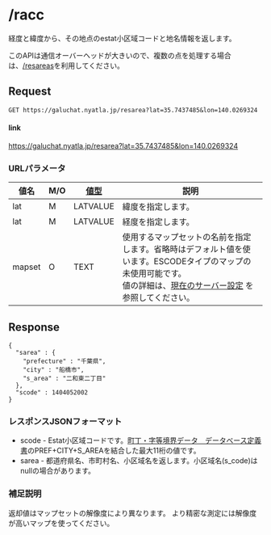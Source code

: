 # /racc

経度と緯度から、その地点のestat小区域コードと地名情報を返します。

このAPIは通信オーバーヘッドが大きいので、複数の点を処理する場合は、[/resareas](./resareas.md)を利用してください。

## Request

```
GET https://galuchat.nyatla.jp/resarea?lat=35.7437485&lon=140.0269324
```

#### link
https://galuchat.nyatla.jp/resarea?lat=35.7437485&lon=140.0269324

### URLパラメータ

|値名|M/O|[値型](../valuetype.md)|説明|
|--|--|--|--|
|lat|M|LATVALUE|緯度を指定します。|
|lat|M|LATVALUE|経度を指定します。|
|mapset|O|TEXT|使用するマップセットの名前を指定します。省略時はデフォルト値を使います。ESCODEタイプのマップの未使用可能です。<br/>値の詳細は、[現在のサーバー設定](../current_setting.md) を参照してください。|



## Response
```
{
  "sarea" : {
    "prefecture" : "千葉県",
    "city" : "船橋市",
    "s_area" : "二和東二丁目"
  },
  "scode" : 1404052002
}
```



### レスポンスJSONフォーマット

- scode - Estat小区域コードです。[町丁・字等境界データ データベース定義書](https://www.e-stat.go.jp/gis/statmap-search?page=1&type=2&aggregateUnitForBoundary=A&toukeiCode=00200521)のPREF+CITY+S_AREAを結合した最大11桁の値です。
- sarea - 都道府県名、市町村名、小区域名を返します。小区域名(s_code)はnullの場合があります。
  
### 補足説明

返却値はマップセットの解像度により異なります。
より精密な測定には解像度が高いマップを使ってください。




